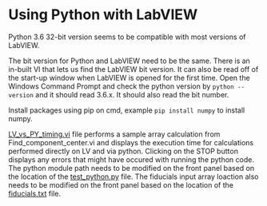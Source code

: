# Using Python with LabVIEW

Python 3.6 32-bit version seems to be compatible with most versions of LabVIEW.

The bit version for Python and LabVIEW need to be the same. There is an in-built VI that lets us find the LabVIEW bit version. It can also be read off of the start-up window when LabVIEW is opened for the first time. Open the Windows Command Prompt and check the python version by `python --version` and it should read 3.6.x. It should also read the bit number.

Install packages using pip on cmd, example `pip install numpy` to install numpy.

[LV_vs_PY_timing.vi](https://github.com/murthysindhu/CMU_LabVIEW/blob/main/LabVIEW_w_Python/LV_vs_PY_timing.vi) file performs a sample array calculation from Find_component_center.vi and displays the execution time for calculations performed directly on LV and via python. Clicking on the STOP button displays any errors that might have occured with running the python code. The python module path needs to be modified on the front panel based on the location of the [test_python.py](https://github.com/murthysindhu/CMU_LabVIEW/blob/main/LabVIEW_w_Python/test_python.py) file. The fiducials input array loaction also needs to be modified on the front panel based on the location of the [fiducials.txt](https://github.com/murthysindhu/CMU_LabVIEW/blob/main/LabVIEW_w_Python/fiducials.txt) file.
